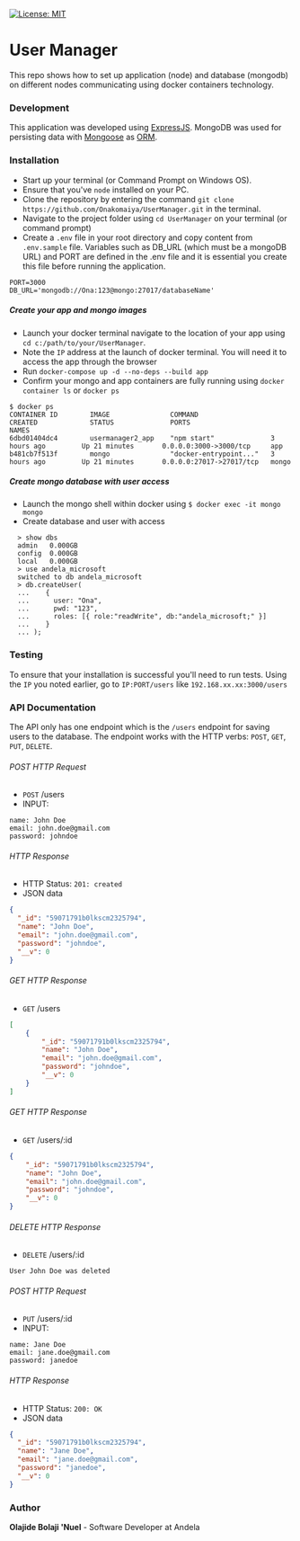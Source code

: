 [![License: MIT](https://img.shields.io/badge/License-MIT-yellow.svg)](https://opensource.org/licenses/MIT)

# User Manager
This repo shows how to set up application (node) and database (mongodb) on different nodes communicating using docker containers technology.

### Development
This application was developed using [ExpressJS](http://expressjs.com/). MongoDB was used for persisting data with [Mongoose](https://mongoosejs.com/) as [ORM](https://en.wikipedia.org/wiki/Object-relational_mapping).

### Installation
* Start up your terminal (or Command Prompt on Windows OS).
* Ensure that you've `node` installed on your PC.
* Clone the repository by entering the command `git clone https://github.com/Onakomaiya/UserManager.git` in the terminal.
* Navigate to the project folder using `cd UserManager` on your terminal (or command prompt)
* Create a `.env` file in your root directory and copy content from `.env.sample` file. Variables such as DB_URL (which must be a mongoDB URL) and PORT are defined in the .env file and it is essential you create this file before running the application.
```
PORT=3000
DB_URL='mongodb://Ona:123@mongo:27017/databaseName'
```
##### Create your app and mongo images
* Launch your docker terminal navigate to the location of your app using `cd c:/path/to/your/UserManager`.
* Note the `IP` address at the launch of docker terminal. You will need it to access the app through the browser  
* Run `docker-compose up -d --no-deps --build app`
* Confirm your mongo and app containers are fully running using `docker container ls` or `docker ps` 
```x-form-url-encoded
$ docker ps
CONTAINER ID        IMAGE               COMMAND                  CREATED             STATUS              PORTS                      NAMES
6dbd01404dc4        usermanager2_app    "npm start"              3 hours ago         Up 21 minutes       0.0.0.0:3000->3000/tcp     app
b481cb7f513f        mongo               "docker-entrypoint..."   3 hours ago         Up 21 minutes       0.0.0.0:27017->27017/tcp   mongo
```
##### Create mongo database with user access
* Launch the mongo shell within docker using `$ docker exec -it mongo mongo`
* Create database and user with access
```x-form-url-encoded
  > show dbs
  admin   0.000GB
  config  0.000GB
  local   0.000GB
  > use andela_microsoft
  switched to db andela_microsoft
  > db.createUser(
  ...    {
  ...      user: "Ona",
  ...      pwd: "123",
  ...      roles: [{ role:"readWrite", db:"andela_microsoft;" }]
  ...    }
  ... );
```

### Testing
To ensure that your installation is successful you'll need to run tests.
Using the `IP` you noted earlier, go to `IP:PORT/users` like `192.168.xx.xx:3000/users`

### API Documentation
The API only has one endpoint which is the `/users` endpoint for saving users to the database. The endpoint works with the HTTP verbs: `POST`, `GET`, `PUT`, `DELETE`.

###### POST HTTP Request
-   `POST` /users
-   INPUT:
```x-form-url-encoded
name: John Doe
email: john.doe@gmail.com
password: johndoe
```

###### HTTP Response

-   HTTP Status: `201: created`
-   JSON data
```json
{
  "_id": "59071791b0lkscm2325794",
  "name": "John Doe",
  "email": "john.doe@gmail.com",
  "password": "johndoe",
  "__v": 0
}
```

###### GET HTTP Response
-   `GET` /users

```json
[
    {
        "_id": "59071791b0lkscm2325794",
        "name": "John Doe",
        "email": "john.doe@gmail.com",
        "password": "johndoe",
        "__v": 0
    }
]
```

###### GET HTTP Response
-   `GET` /users/:id

```json
{
    "_id": "59071791b0lkscm2325794",
    "name": "John Doe",
    "email": "john.doe@gmail.com",
    "password": "johndoe",
    "__v": 0
}
```

###### DELETE HTTP Response
-   `DELETE` /users/:id

```x-form-url-encoded
User John Doe was deleted
```

###### POST HTTP Request
-   `PUT` /users/:id
-   INPUT:
```x-form-url-encoded
name: Jane Doe
email: jane.doe@gmail.com
password: janedoe
```

###### HTTP Response

-   HTTP Status: `200: OK`
-   JSON data
```json
{
  "_id": "59071791b0lkscm2325794",
  "name": "Jane Doe",
  "email": "jane.doe@gmail.com",
  "password": "janedoe",
  "__v": 0
}
```


### Author
**Olajide Bolaji 'Nuel** - Software Developer at Andela
